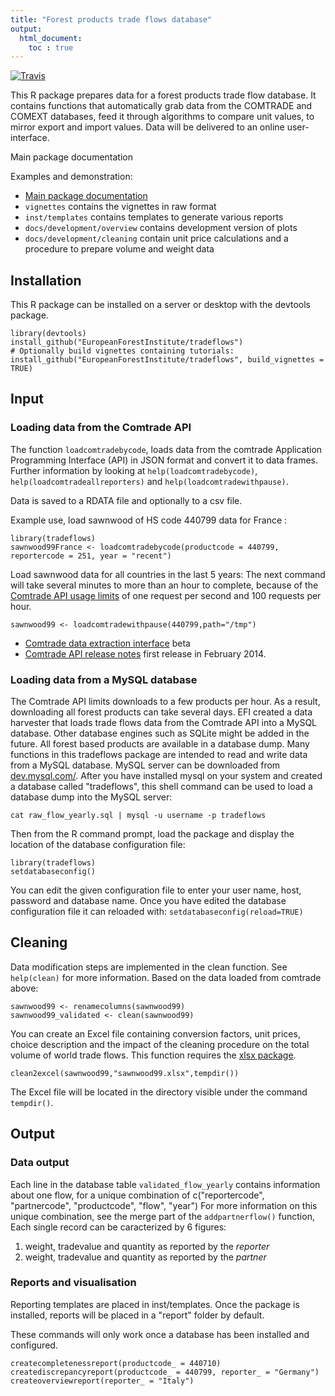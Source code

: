 ```yaml
---
title: "Forest products trade flows database"
output:
  html_document:
    toc : true
---
```


[![Travis](https://api.travis-ci.org/paul4forest/tradeflows.svg?branch=master)](https://travis-ci.org/paul4forest/tradeflows)

This R package prepares data for a forest products trade flow database.
It contains functions that automatically grab data from the 
COMTRADE and COMEXT databases, feed it through algorithms to compare 
unit values, to mirror export and import values.
Data will be delivered to an online user-interface.

Main package documentation

Examples and demonstration:

* [Main package documentation](http://europeanforestinstitute.github.io/tradeflows/index.html)
* `vignettes` contains the vignettes in raw format
* `inst/templates` contains templates to generate various reports
* `docs/development/overview` contains development version of plots
* `docs/development/cleaning` contain unit price calculations 
  and a procedure to prepare volume and weight data

## Installation
This R package can be installed on a server or
desktop with the devtools package.
```
library(devtools)
install_github("EuropeanForestInstitute/tradeflows")
# Optionally build vignettes containing tutorials:
install_github("EuropeanForestInstitute/tradeflows", build_vignettes = TRUE)
```

## Input

### Loading data from the Comtrade API
The function `loadcomtradebycode`, 
loads data from the comtrade Application Programming Interface (API)
in JSON format and convert it to data frames.
Further information by looking at `help(loadcomtradebycode)`,
`help(loadcomtradeallreporters)` and `help(loadcomtradewithpause)`.

Data is saved to a RDATA file and optionally to a csv file.

Example use, load sawnwood of HS code 440799 data for France :
```
library(tradeflows)
sawnwood99France <- loadcomtradebycode(productcode = 440799, reportercode = 251, year = "recent")
```

Load sawnwood data for all countries in the last 5 years:
The next command will take several minutes to more than an hour 
to complete, because of the [Comtrade API usage limits](http://comtrade.un.org/data/doc/api/) of one request per second and 100 requests per hour.
```
sawnwood99 <- loadcomtradewithpause(440799,path="/tmp")
```

* [Comtrade data extraction interface](http://comtrade.un.org/data/) beta
* [Comtrade API release notes](http://comtrade.un.org/data/doc/releasenotes/)
 first release in February 2014. 


### Loading data from a MySQL database
The Comtrade API limits downloads to a few products per hour. 
As a result, downloading all forest products can take several days.
EFI created a data harvester that loads trade flows 
data from the Comtrade API into a MySQL database. 
Other database engines such as SQLite might be added in the future.
All forest based products are available in a database dump.
Many functions in this tradeflows package are intended 
to read and write data from a MySQL database. 
MySQL server can be downloaded from [dev.mysql.com/](http://dev.mysql.com/downloads/).
After you have installed mysql on your system and created a database called "tradeflows", this shell command can be used to load a database dump into the MySQL server:
```
cat raw_flow_yearly.sql | mysql -u username -p tradeflows
```
Then from the R command prompt, load the package and 
display the location of the database configuration file:
```
library(tradeflows)
setdatabaseconfig()
```
You can edit the given configuration file 
to enter your user name, host, password and database name.
Once you have edited the database configuration file
it can reloaded with: `setdatabaseconfig(reload=TRUE)` 


## Cleaning 
Data modification steps are implemented in the clean function.
See `help(clean)` for more information.
Based on the data loaded from comtrade above:
```
sawnwood99 <- renamecolumns(sawnwood99)
sawnwood99_validated <- clean(sawnwood99)
```

You can create an Excel file containing 
conversion factors, unit prices,
choice description and the impact of the cleaning procedure 
on the total volume of world trade flows.
This function requires the [xlsx package](https://cran.r-project.org/web/packages/xlsx/index.html).
```
clean2excel(sawnwood99,"sawnwood99.xlsx",tempdir())
```
The Excel file will be located in the directory visible under
the command `tempdir()`.

## Output
### Data output
Each line in the database table `validated_flow_yearly` 
contains information about one flow,
for a unique combination of 
c("reportercode", "partnercode", "productcode", "flow", "year")
For more information on this unique combination,
see the merge part of the `addpartnerflow()` function, 
Each single record can be caracterized by 6 figures:

1. weight, tradevalue and quantity as reported by the _reporter_ 
2. weight, tradevalue and quantity as reported by the _partner_ 

### Reports and visualisation
Reporting templates are placed in inst/templates.
Once the package is installed, reports will be placed in a 
"report" folder by default.

These commands will only work once a database has been installed 
and configured.
```
createcompletenessreport(productcode_ = 440710)
creatediscrepancyreport(productcode_ = 440799, reporter_ = "Germany")
createoverviewreport(reporter_ = "Italy")
```
